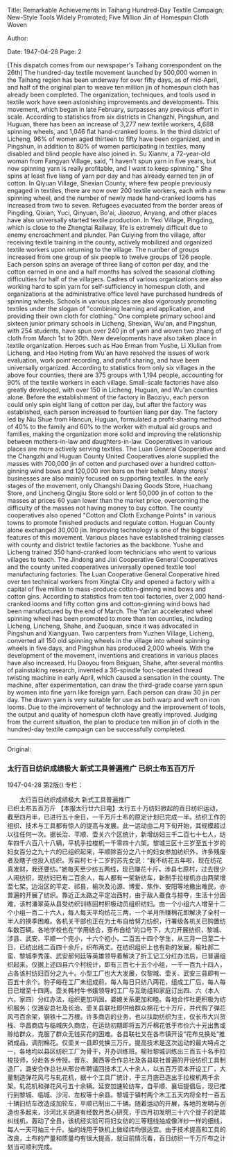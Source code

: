 Title: Remarkable Achievements in Taihang Hundred-Day Textile Campaign; New-Style Tools Widely Promoted; Five Million Jin of Homespun Cloth Woven

Author:

Date: 1947-04-28
Page: 2

[This dispatch comes from our newspaper's Taihang correspondent on the 26th] The hundred-day textile movement launched by 500,000 women in the Taihang region has been underway for over fifty days, as of mid-April, and half of the original plan to weave ten million jin of homespun cloth has already been completed. The organization, techniques, and tools used in textile work have seen astonishing improvements and developments. This movement, which began in late February, surpasses any previous effort in scale. According to statistics from six districts in Changzhi, Pingshun, and Huguan, there has been an increase of 3,277 new textile workers, 4,688 spinning wheels, and 1,046 flat hand-cranked looms. In the third district of Licheng, 96% of women aged thirteen to fifty have been organized, and in Pingshun, in addition to 80% of women participating in textiles, many disabled and blind people have also joined in. Su Xiannv, a 72-year-old woman from Fangyan Village, said, "I haven't spun yarn in five years, but now spinning yarn is really profitable, and I want to keep spinning." She spins at least five liang of yarn per day and has already earned ten jin of cotton. In Qiyuan Village, Shexian County, where few people previously engaged in textiles, there are now over 200 textile workers, each with a new spinning wheel, and the number of newly made hand-cranked looms has increased from two to seven. Refugees evacuated from the border areas of Pingding, Qixian, Yuci, Qinyuan, Bo'ai, Jiaozuo, Anyang, and other places have also universally started textile production. In Yexi Village, Pingding, which is close to the Zhengtai Railway, life is extremely difficult due to enemy encroachment and plunder. Pan Cuiying from the village, after receiving textile training in the county, actively mobilized and organized textile workers upon returning to the village. The number of groups increased from one group of six people to twelve groups of 126 people. Each person spins an average of three liang of cotton per day, and the cotton earned in one and a half months has solved the seasonal clothing difficulties for half of the villagers. Cadres of various organizations are also working hard to spin yarn for self-sufficiency in homespun cloth, and organizations at the administrative office level have purchased hundreds of spinning wheels. Schools in various places are also vigorously promoting textiles under the slogan of "combining learning and application, and providing their own cloth for clothing." One complete primary school and sixteen junior primary schools in Licheng, Shexian, Wu'an, and Pingshun, with 254 students, have spun over 240 jin of yarn and woven two zhang of cloth from March 1st to 20th. New developments have also taken place in textile organization. Heroes such as Hao Erman from Yushe, Li Xiulian from Licheng, and Hao Heting from Wu'an have resolved the issues of work evaluation, work point recording, and profit sharing, and have been universally organized. According to statistics from only six villages in the above four counties, there are 375 groups with 1,194 people, accounting for 90% of the textile workers in each village. Small-scale factories have also greatly developed, with over 150 in Licheng, Huguan, and Wu'an counties alone. Before the establishment of the factory in Baoziyu, each person could only spin eight liang of cotton per day, but after the factory was established, each person increased to fourteen liang per day. The factory led by Niu Shue from Hancun, Huguan, formulated a profit-sharing method of 40% to the family and 60% to the worker with mutual aid groups and families, making the organization more solid and improving the relationship between mothers-in-law and daughters-in-law. Cooperatives in various places are more actively serving textiles. The Luan General Cooperative and the Changzhi and Huguan County United Cooperatives alone supplied the masses with 700,000 jin of cotton and purchased over a hundred cotton-ginning wind bows and 120,000 iron bars on their behalf. Many stores' businesses are also mainly focused on supporting textiles. In the early stages of the movement, only Changshi Daxing Goods Store, Huachang Store, and Lincheng Qingjiu Store sold or lent 50,000 jin of cotton to the masses at prices 60 yuan lower than the market price, overcoming the difficulty of the masses not having money to buy cotton. The county cooperatives also opened "Cotton and Cloth Exchange Points" in various towns to promote finished products and regulate cotton. Huguan County alone exchanged 30,000 jin. Improving technology is one of the biggest features of this movement. Various places have established training classes with county and district textile factories as the backbone. Yushe and Licheng trained 350 hand-cranked loom technicians who went to various villages to teach. The Jindong and Jixi Cooperative General Cooperatives and the county united cooperatives universally opened textile tool manufacturing factories. The Luan Cooperative General Cooperative hired over ten technical workers from Xingtai City and opened a factory with a capital of five million to mass-produce cotton-ginning wind bows and cotton gins. According to statistics from ten tool factories, over 2,000 hand-cranked looms and fifty cotton gins and cotton-ginning wind bows had been manufactured by the end of March. The Yan'an accelerated wheel spinning wheel has been promoted to more than ten counties, including Licheng, Lincheng, Shahe, and Zuoquan, since it was advocated in Pingshun and Xiangyuan. Two carpenters from Yuzhen Village, Licheng, converted all 150 old spinning wheels in the village into wheel spinning wheels in five days, and Pingshun has produced 2,000 wheels. With the development of the movement, inventions and creations in various places have also increased. Hu Daoyou from Beiguan, Shahe, after several months of painstaking research, invented a 36-spindle foot-operated thread twisting machine in early April, which caused a sensation in the county. The machine, after experimentation, can draw the third-grade coarse yarn spun by women into fine yarn like foreign yarn. Each person can draw 30 jin per day. The drawn yarn is very suitable for use as both warp and weft on iron looms. Due to the improvement of technology and the improvement of tools, the output and quality of homespun cloth have greatly improved. Judging from the current situation, the plan to produce ten million jin of cloth in the hundred-day textile campaign can be successfully completed.



<hr /> 

Original: 


### 太行百日纺织成绩极大  新式工具普遍推广  已织土布五百万斤

1947-04-28
第2版()
专栏：

　　太行百日纺织成绩极大
    新式工具普遍推广         
    已织土布五百万斤
    【本报太行廿六日电】太行五十万纺妇掀起的百日纺织运动，截至四月半，已进行五十余日，一千万斤土布的原定计划已完成一半。纺织工作的组织、技术与工具都有惊人的提高与发展。此一运动由二月下旬开始，其规模超过以往任何一次。据长治、平顺、壶关六个区统计，新增纺妇三千二百七十七人，纺车四千六百八十八辆，平机手拉梭机一千零四十六架。黎城三区十三岁至五十岁的妇女百分之九十六的已组织起来，平顺除百分之八十的妇女参加纺织外，许多残废者及瞎子也投入纺织。芳岩村七十二岁的苏先女说：“我不纺花五年啦，现在纺花真发财，我还要纺。”她每天至少纺五两线，现已赚花十斤。涉县七原村，过去很少人闹纺织，现纺妇已有二百余人，每人都有一架新纺车，新制手拉梭机亦由两架增至七架。边沿区的平定、祁县，榆次及沁源、博爱、焦作、安阳等地撤出难民，亦普遍的开展了纺织。靠近正太路之平定冶西村，由于敌人蚕食与掠夺，生活十分困难，该村潘翠英从县受纺织训练回村积极动员组织纺妇。由一个小组六人增至十二个小组一百二十六人，每人每天平均纺花三两，一个半月所赚棉花即解决了全村一半人的换季困难。各机关干部也正在为土布自给努力纺织，行署级各机关已购置纺车数百辆。各地学校也在“学用结合，穿布自给”的口号下，大力开展纺织，黎城、涉县、武安、平顺一个完小，十六个初小，二百五十四个学生，从三月一日至二十日，已纺出线二百四十余斤，织布两丈。在纺织组织上也有新的发展，榆社郝二蛮、黎城李秀莲、武安郝何廷等英雄领导着解决了折工记工分红办法后，已普遍组织起来。仅据上述四县六个村统计，即有三百七十五个小组，一千一百九十四人，占各该村纺妇百分之九十。小型工厂也大大发展，仅黎城、壶关、武安三县即有一百五十余个。豹子峪在工厂未组成前，每人每日只纺八两花，组成工厂后，每人每日已增至十四两。壶关韩村牛书娥领导的工厂与互助组和家庭订出四、六（本人六，家四）分红办法，组织更加巩固，婆媳关系更加和睦。各地合作社更积极为纺织服务；仅潞安总社及长治、壶关县联社即供给群众棉花七十万斤，并代购了弹花风弓百余架，钢铁十二万根。许多商店的业务，也以扶助纺织为主，仅长市大兴货栈、华昌商店与临城庆久商店，在运动初期即将五万斤棉花低于市价六十元出售或赊给群众，克服了群众无钱买花的困难。各县联社又在各市镇开设“花布兑换处”推销成品，调剂棉花。仅壶关一县即兑换三万斤。提高技术是这次运动的最大特点之一，各地均以县区纺织工厂为骨干，开办训练班。榆社黎城训练出三百五十名手拉梭技师，分赴各乡传授。晋东、冀西等合作总社及各县联社普遍的开设纺织工具制造厂，潞安合作总社从邢台市聘请回技术工人十余人，以五百万资本开设工厂，大量制造弹花风弓与轧花机，据十个工具厂统计，于三月底已造出手拉梭机两千余架，轧花机和弹花风弓五十余辆。延安加速轮纺车，自平顺、襄垣提倡后，现已推行到黎城、临城、沙河、左权等十余县。黎城于镇村两个木工五天内将全村一百五十辆旧纺车改造成加轮车，平顺已制出二千辆。随着运动的开展，各地的发明与创造也多起来，沙河北关胡道有经数月苦心研究，于四月初发明三十六个锭子的足踏纠线机，轰动了全县，该机经实验可将妇女纺的三等粗线抽成像洋纱一样的细线，每人一天可抽三十斤。抽的线用于铁机上做经纬均很适宜。由于技术提高和工具的改良，土布的产量和质量均有很大提高，就目前情况看，百日纺织一千万斤布之计划当可顺利完成。
